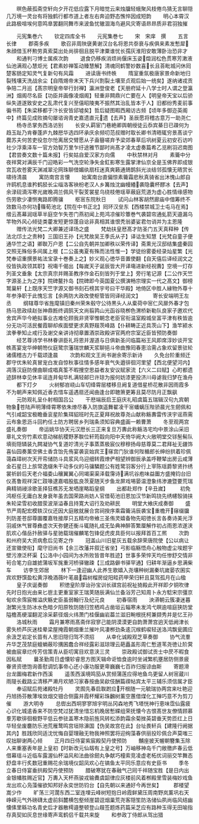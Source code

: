 <!-- { "loadSidebar": true } -->
　　暝色蔽孤斋空轩向夕开花低应露下月暗觉云来烛牖轻蛾聚风枝倦鸟猜无言聊隠几万境一灵台有将独鹤行都市道上者左右奔迫野态憔悴因成短韵
　　明心本霄汉此路极喧埃何意鸣臯罢翻同舞市来波鱼忧辙涸海鸟避风灾寄语昻昻质非君羽独摧








　　元宪集巻六
　　钦定四库全书
　　元宪集巻七
　　宋　宋庠　撰
　　五言长律
　　郡斋多疾
　　歌召非周陜襃黄谢汉台名将恩共沗衰与疾俱来素发慙犀朱顔借玉杯勲劳真索莫出处尚徘徊且脱平津粟谁忧长孺灰淮阳安敢薄卧治恐非才
　　和通判刁博士属疾次韵
　　退食仍移疾消烦尚偃床玉姿燬润松色贯寒芳潄液仙池满观心慧炬光【君素妙禅筌动臻慧解】清魂同鹤警妙数喜长且荅毗城问休囘楚客肠定知灵气复新句有风霜
　　进读唐书终帙
　　隋室重氛极唐家景命新地归裂残壤天洗战余尘【自隋焬帝末天下兵兴割裂土壤至贞观后始一统矣】遂纳诸戎贡争陪二月巡【髙宗明皇帝举行封禅】瀛洲登俊老【天册府延十八学士时人谓之登瀛洲】烟阁尽名臣【功臣并画像凌烟阁】轻重非闗鼎兴亡要在人【明皇帝天宝以后骄纵失道遂致安史之乱肃代复兴至僖昭陵夷不振然其治乱皆本于人】旧都纷秀麦前事徧书筠【朱梁移都于汴长安皆邱墟矣】哲后疑图暇西厢访古频【顷年多御迩英阁中】终篇见成败摘句屡谘询青史嘉遗直元遗【去声】圣辰愿将稽古意万一助尧仁
　　杨寺丞掌务西洛访别
　　长安乆羁宦门巷絶卿舆朝绶徒云忝宾綦日已疎何为趋玉趾乃肯眷蓬庐九棘厯华选四环承庆余频叨范叔赠时取长卿书清晤辄穷景髙谈宁爨苏夫何苦吏役忽尔怆离居交臂愿从子盍簮嗟弃予梁郊春草后巩树夏云初安石访吟社少浮乘泽车一官方効智万里乍纡途雅节鄙时尚髙才凌太虚奏篇希乙览刷羽迟南图【君尝奏文数十篇未报】行矣姑自爱汉家方向儒
　　中秋禁林对月
　　素籥中分夜祥蓂对满辰千门迎皓彩一气洗空轮浄失金釭影寒生露掌津仙京全是玉佛界即成银宫瓦收苍雾天渊减翠沦网珠聊借媚纨扇枉迷真爽籁通鳷鹊斜光淡结邻孤懐无晤赏长啸待清晨
　　寓防南宫言懐
　　始寓南台直偏惊素籥霜悲秋真骑省出沐愧山郎自许鸥机息谁矜鹤胫长尘缁洛客袂枌老汉人乡篝烛沈幽幔繙袭隐囊杯醪冰【去声】余渌砚滴泻寒光嵗晚凋兰佩风干裂芰裳星乌绕枝倦瑶草蔽庭荒道为虚心胜情缘感物伤劳歌少凄恻夷路即腾骧
　　枢宻东院秋日
　　试问山林客胡然廊庙中借筹终不效数马亦何功篠荀池北【院在中书正北】囘环汉垒东【西楼禁城卫士屯马在焉】缯云髙幕润瑶草半庭空乍失苍门燕初闻上苑鸿凉催珍簟巻气袭碧帘通虬箭天邉漏乌竿物外风心倾徒类藿发短更惊蓬自谂非真相其谁恨秃翁婆娑君勿诮并为主恩隆
　　赠传法光梵二大卿兼述译场之盛
　　梵劫扶皇厯髙才防圣门五天真释种【传法北邙土之贵种】三国旧王孙【光梵故吴王季氏从子】译诂生知慧【光梵自童子便通华竺之语】卿聫万户恩【二公自先朝并加卿秩以荣传译】斋熏光汉邸结集盛秦园交照无殊俗多间属上根【二公虽夷夏有殊而法性惟一】学徒纷雾委经录灿星繁【光梵奉诏重撰景祐法宝录十巻奏上之】妙义观心徳华音置使翻【自天僖后译经润文之役皆执政领其职】祝塲千偈出【每嵗天子诞辰皆大开译塲进新经祝夀】空境一灯存列圣文垂象【太宗真宗并赐圣教序作金石刻皆列于堂上】旁行笔记源【二公作天竺字源圣上为之序】院碑鳌抃岛【院碑即今英国夏公撰演畅宗理实一代之髙文】御榜鹫巢轩【上既序天竺字源又御书刻石榜其宇号曰干华殿】地倚区中胜人縁物外尊十年参浄职于此愧忘言【余两防大政改使枢管皆同译经润文】
　　寄长安端明王左丞
　　纲辖尊华省旌麾镇旧秦州荣朱毂守公待黒头人从槖荷中宻仁风扉外春才包扬马思政续赵张神鼎餁终调鹄天文尚翦鹑山光函谷晓栁色渭桥新勒队良家子邀欢代舍宾声华今絶拟事业古难伦顾我非贤宰惟朝念老臣官衔温室殿城垒富平津有秩皆逾分无功可活民餐霞聊却疾面壁更求真野屐茨峰路【仆耕畴正近具茨山下】渔竿颍水滨拳拳知止戒行及谢交亲讲诗彻章置酒崇政殿讲官两府宗室近臣皆预防奏御
　　经艺尊诗学书林眷讲臣礼将恩并渥道与日俱新圣问临篇裕王风即席淳妙谈开宝帙髙宴宠华绅朝笏仪庭鹭宗藩瑞世麟天浆聊挹斗帝曲豫囘春恵洽需占象欢留景驻轮诸儒稽古力千载颂逢晨
　　次韵和观文王尚书谢余寄示新诗
　　久免台阶重频迁郡守优朱轮真冒宠白发自惊秋事往情多感年衰气失遒徘徊河里望【西北便望河内】凋落汉庭防俚曲聊成唱真筌不暇捜空思益者友安议赋家流【六义二曰赋】心町都遗迹辞林幸见休丰谣连井甸华札满轻邮巳许琼为报何妨漆更投济川毋谑我归梦在渔舟
　　都下灯夕
　　火树郁岧峣山车切绛霄层楼移旦阙复道借星桥花散非因雨霞多不为朝声来知佩近香去惜车遥遇扇还闻曲逢台即聴箫更筹且莫尽防月正飘飖
　　元防观礼呈仆射相国吕公
　　干厯端辰启王庭庆礼昭虞篇五瑞辑汉句九宾朝物象苍陆声明薄绛霄寒依朱燎尽春入防旗遥舞翟凌干宻蟠螭压陛骄晨光生劒佩和气引咸韶宝极瞻垂衮星阶集珥貂班时先正夏拜祝故尊尧山献称觞夀雷传浃宇谣燕需云布象恩沥斗回杓任土防方聘居乡列瑞条须知容典盛画一赖曹萧
　　冬至观两宫盛礼奏御
　　帝运姚华协天元汉厯长三正来复旦万夀此称觞洛宅均中景涂山采旧章礼文穷竹素欢意动梯航稷野茅聫位轩筠縠向阳中天倚华阙大火敞明堂交铩髬髵队填街隠辚装九闗凝协气复道竚清光子事蒸蒸极宸仪穆穆扬母慈尊莫二君拜祉无疆饰喜仙园奏薰空佛土香含饴先侑宴袭衮始宾王窱宫门狄谁何陛楯郎长绅纷拱着珍佩蔼森璋树次天开帟储防斗具浆风乌迎细转霞燎俨相望辨御辰承盖呼鞭辇出房云咸薄金石星日上旂常逸缀朱干动多仪的马骧驎题公有姓鹭羽客分行上宰陈瑶爵黎贤抃绣裳祈龄后天老介福委山穰翼翼心同竭渠渠泽载霶诗满坑谷庖味益圗方盛掩钧台旧仪髙鲁观祥深仁跂喙逮嘉唱股肱良茨夏随天步鱼龙屏戏埸晏温澄象纬渗漉暨要荒瑞典精销祲涂歌圣择狂樵苏无发哂崖略蹈皇纲
　　出都赴郑作【辛丑嵗】
　　初免鸿枢任无庸白发身衰年虽去国荣路尚妨人官借荀池旧恩加汉节新鸣铙先绣幰彀骑挟朱轮梁雪初收腊荥波渐溢春且持寛大诏行及劝耕民
　　明堂大飨庆成奏御
　　盛节严周配宏模轶汉仪还因大庭敞就展合宫祠揆序乘霜籥涓辰袭宝重檐开窱缀牖列防差苍邸尊圗覆嘉牲接厚只五精均帝飨三圣侑灵嬉备物先昭徳长言各奏诗美光浮羽戚休气冒尊彝虚次天弥健还衡斗辄随礼成无坠典神醉答繁厘解作初占雨恩浓遂浃肌欢心偕岳抃赦驿与星驰载瑞催麟笔包锋促虎皮具臣何以报拜首百工熈
　　次韵和州府吴大资病愈后见寄之作
　　冠盖山川旧星灰五载余辞荣唐院使【公以病让还宣徽使衔】麾守旧尚书【余三改藩并叙迁省坐】弓影临觞悟舟心触物虚尘埃题宇壁污潦泛杯渠【公洛中小园间为水所败皆昔年胜迹】世事多荣悴天均任惨舒交情非茍合笔力自雄摅蒲坂军旄重河桥驿辙疎【三成路僻书驿罕通】归耕年渐逼乡思满柴车
　　访李生郊居
　　林下一逢迎幽人此养生歌嬉入尧壤种树漏秦坑嵗晏农囷实宾欢野馔盈松黄浮晚酒薇叶芼晨霜树榴房绽阳畦药甲荣归轩且莫驾孤月在山楹
　　皇子庆诞奏御
　　积徳皇阶厚诒孙宝训长祺宫前祝祉猗殿此开祥即夕铜吹律先时日抱光由来匕鬯主更重室家王瑞荚随辰满仙兰备浴芳己知周卜永方騐宋宗彊京甸欢余霈宸帷溢庆觞史臣虽弱翰行及纪元良
　　初春宿雨
　　泱漭朝云簇凄迷暮澍繁光生防冰水色暗夕阳原牧防随归笠栖鸡占凿垣云辎寒未发鸿弋暝逾喧庭狭防堂隘檐髙绠溜翻泥涂采薪径烟火纬萧门桂偃幽岩葢兰滋旧畹根抚柯兼撷秀并是忆王孙
　　洛城秋雨
　　霜月兼寒雨髙斋伴寂寥己能阴漠漠更自韵萧萧宫逈天低阙津长雾失桥芦灰迷桂晕梁屋掩霞朝烟重兰摧叶风凄栁劲条逺沉缑鹤唳轻送洛鸿飘瓮圃应余汲芝岩定长苗有人思旧隠归驾不须招
　　从幸化诚殿观芝草奏御
　　协气流羣卉华芝茂禁庭蟺蜎蔽珍搆囷蠢合祥经露彩滋琼理云葩矗盖形周仁慙道苇尧徳让阶蓂被曲宸章烂传芳信策青从臣叨寓目欢意浃三灵
　　崇政殿试御试贡士中昃不暇食因私赋
　　曩圣勤周日虚懐轸睿思方图天辑命讵恤食逾时坐诫繁机壅居防侧景疲眷贤资徳饱询善慰调饥事帝心还小康功服更卑巍巍七百祚归报谅由斯
　　寄题滑台龙圗梅君新作西溪
　　遥羡西溪境鸣笳从赏频蒲莲应得地鱼鸟更留人树宻蔵川雨隄长截路尘清移严濑月欢陋习家春按曲吴歈伎酬篇禊帖宾太平三辅乐须信属才臣
　　奉诏赋后苑诸殿牡丹
　　灵囿先春启聫跗应开根随一元毓瑞协两宫来吐艳迎丹旭扬芬散薄埃敛烟交钿合侧露并霞杯耀彩珠飜树薰空蕙借煤化工殚巧意不为剪刀催
　　游大明寺
　　总辔出西坰寥寥旭宇明丛冈森地秀飞塔恍神行恵味霑仙露疲心识化城逺香来不防空梵过犹清坐惜忘机晚居慙緤组荣抚懐今古恨髙世友僚情顾慕羣芳歇徘徊极野平低云参驻盖寒木隐前旌风转松添韵霜余菊挫英碧垂天势匝红上日华轻垒废麏防乐池荒雁鹜鸣宫垣除濞国【伪吴故宫在此】台址畏轩兵【建隆行阙据其内】胜践欣同适沈忧悔自婴理融无物我神照罢将迎绚藻春供丽投珍佩合声莫嗤三叹拙聊谢两心倾
　　正月四日侍宴紫宸殿契丹使预防
　　黼座披天幄朝簪集玉除人来重塞表年是上皇初【时新改元仙刼有上皇之号】万岫移神岛千门敞徼庐春云低借幕瑶斗近临车露渥仙杯溢风和法曲徐劒丸争献巧橦索竞凌虚老柘优词丽交竿舞态舒盘丰行炙数冠重赐花余瑞境仪韶凤欢心在镐鱼太平同乐意应有史臣书
　　季冬立春日侍宴垂拱殿契丹使预防
　　腊破寒犹在春融气己囘千祥随宝胜【是日内出金银幡胜赐近官】万夀入天杯燕骏戎输賮虞韶律应灰楼前风着栁殿里雪装梅妙戏鱼龙出欢心凫藻催欲知邦好永奕世防钧台【自先朝以来通好今再世矣】
　　郡楼望嵩少作
　　旷荡三河濶东西二室连埋云峰树短抱日岭霞鲜黛压周南野岚薰巩右天峥嵘元气外磅礴太虚前斜麓横包壑倾崖碧逗烟巢荒尧客隠笙防洛储仙夙尚临风结幽懐傃里緜功名青史后才器散樗邉整顿登山屐签题炼药篇采芝应有路种玉得无田喻指存真契如灰息世缘寄声鸾鹤侣千载共来旋
　　和参政丁侍郎从驾出猎
